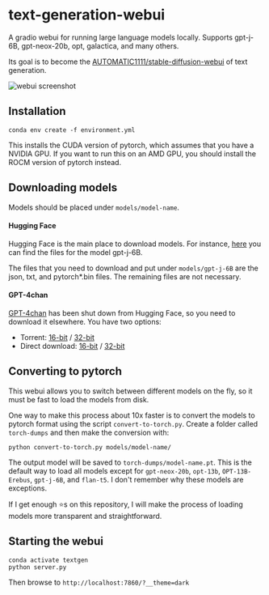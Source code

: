 # text-generation-webui

A gradio webui for running large language models locally. Supports gpt-j-6B, gpt-neox-20b, opt, galactica, and many others. 

Its goal is to become the [AUTOMATIC1111/stable-diffusion-webui](https://github.com/AUTOMATIC1111/stable-diffusion-webui) of text generation.

![webui screenshot](https://github.com/oobabooga/text-generation-webui/raw/main/webui.png)

## Installation

    conda env create -f environment.yml

This installs the CUDA version of pytorch, which assumes that you have a NVIDIA GPU. If you want to run this on an AMD GPU, you should install the ROCM version of pytorch instead.

## Downloading models

Models should be placed under `models/model-name`.

#### Hugging Face

Hugging Face is the main place to download models. For instance, [here](https://huggingface.co/EleutherAI/gpt-j-6B/tree/main) you can find the files for the model gpt-j-6B.

The files that you need to download and put under `models/gpt-j-6B` are the json, txt, and pytorch*.bin files. The remaining files are not necessary.

#### GPT-4chan

[GPT-4chan](https://huggingface.co/ykilcher/gpt-4chan) has been shut down from Hugging Face, so you need to download it elsewhere. You have two options:

* Torrent: [16-bit](https://archive.org/details/gpt4chan_model_float16) / [32-bit](https://archive.org/details/gpt4chan_model)
* Direct download: [16-bit](https://theswissbay.ch/pdf/_notpdf_/gpt4chan_model_float16/) / [32-bit](https://theswissbay.ch/pdf/_notpdf_/gpt4chan_model/)

## Converting to pytorch

This webui allows you to switch between different models on the fly, so it must be fast to load the models from disk.

One way to make this process about 10x faster is to convert the models to pytorch format using the script `convert-to-torch.py`. Create a folder called `torch-dumps` and then make the conversion with:

    python convert-to-torch.py models/model-name/

The output model will be saved to `torch-dumps/model-name.pt`. This is the default way to load all models except for `gpt-neox-20b`, `opt-13b`, `OPT-13B-Erebus`, `gpt-j-6B`, and `flan-t5`. I don't remember why these models are exceptions.

If I get enough ⭐s on this repository, I will make the process of loading models more transparent and straightforward.

## Starting the webui

    conda activate textgen
    python server.py

Then browse to `http://localhost:7860/?__theme=dark`
